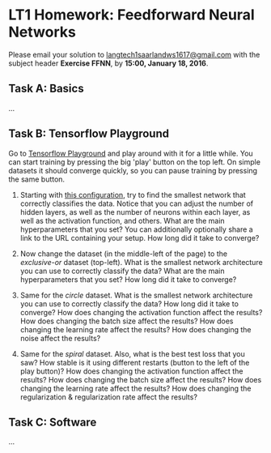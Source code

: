 # LT1 Homework: Feedforward Neural Networks


Please email your solution to langtech1saarlandws1617@gmail.com with the subject header **Exercise FFNN**, by **15:00, January 18, 2016**.

## Task A: Basics
...


## Task B: Tensorflow Playground
Go to [Tensorflow Playground](http://playground.tensorflow.org) and play around with it for a little while.  You can start training by pressing the big 'play' button on the top left.  On simple datasets it should converge quickly, so you can pause training by pressing the same button.

1.  Starting with [this configuration](http://playground.tensorflow.org/#activation=tanh&batchSize=10&dataset=gauss&regDataset=reg-plane&learningRate=0.03&regularizationRate=0&noise=0&networkShape=4,2&seed=0.21483&showTestData=false&discretize=false&percTrainData=50&x=true&y=true&xTimesY=false&xSquared=false&ySquared=false&cosX=false&sinX=false&cosY=false&sinY=false&collectStats=false&problem=classification&initZero=false&hideText=false), try to find the smallest network that correctly classifies the data.
Notice that you can adjust the number of hidden layers, as well as the number of neurons within each layer, as well as the activation function, and others.
What are the main hyperparameters that you set?
You can additionally optionally share a link to the URL containing your setup.
How long did it take to converge?

2. Now change the dataset (in the middle-left of the page) to the *exclusive-or* dataset (top-left).
What is the smallest network architecture you can use to correctly classify the data?
What are the main hyperparameters that you set?
How long did it take to converge?

3. Same for the *circle* dataset.
What is the smallest network architecture you can use to correctly classify the data?
How long did it take to converge?
How does changing the activation function affect the results?
How does changing the batch size affect the results?
How does changing the learning rate affect the results?
How does changing the noise affect the results?

4. Same for the *spiral* dataset.  Also, what is the best test loss that you saw?
How stable is it using different restarts (button to the left of the play button)?
How does changing the activation function affect the results?
How does changing the batch size affect the results?
How does changing the learning rate affect the results?
How does changing the regularization & regularization rate affect the results?


## Task C: Software
...
